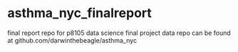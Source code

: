 # asthma_nyc_finalreport
final report repo for p8105 data science final project
data repo can be found at github.com/darwinthebeagle/asthma_nyc
